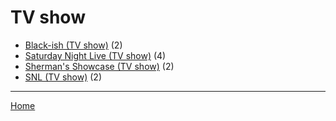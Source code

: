 # TV show

  * [Black-ish (TV show)](./tv-show/black-ish/) (2)
  * [Saturday Night Live (TV show)](./tv-show/saturday-night-live/) (4)
  * [Sherman's Showcase (TV show)](./tv-show/sherman-s-showcase/) (2)
  * [SNL (TV show)](./tv-show/snl/) (2)

----

[Home](../)
